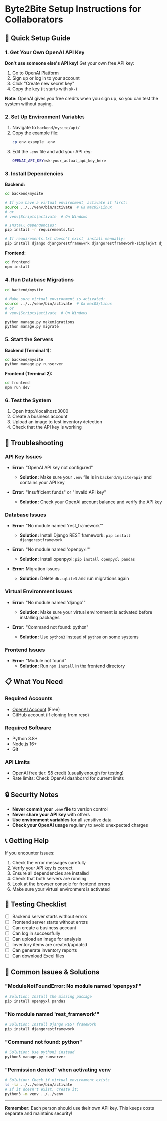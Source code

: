 # Byte2Bite Setup Instructions for Collaborators

## 🚀 Quick Setup Guide

### 1. Get Your Own OpenAI API Key

**Don't use someone else's API key!** Get your own free API key:

1. Go to [OpenAI Platform](https://platform.openai.com/api-keys)
2. Sign up or log in to your account
3. Click "Create new secret key"
4. Copy the key (it starts with `sk-`)

**Note:** OpenAI gives you free credits when you sign up, so you can test the system without paying.

### 2. Set Up Environment Variables

1. Navigate to `backend/mysite/api/`
2. Copy the example file:
   ```bash
   cp env.example .env
   ```
3. Edit the `.env` file and add your API key:
   ```bash
   OPENAI_API_KEY=sk-your_actual_api_key_here
   ```

### 3. Install Dependencies

**Backend:**

```bash
cd backend/mysite

# If you have a virtual environment, activate it first:
source ../../venv/bin/activate  # On macOS/Linux
# or
# venv\Scripts\activate  # On Windows

# Install dependencies:
pip install -r requirements.txt

# If requirements.txt doesn't exist, install manually:
pip install django djangorestframework djangorestframework-simplejwt django-cors-headers python-dotenv requests openpyxl pandas
```

**Frontend:**

```bash
cd frontend
npm install
```

### 4. Run Database Migrations

```bash
cd backend/mysite

# Make sure virtual environment is activated:
source ../../venv/bin/activate  # On macOS/Linux
# or
# venv\Scripts\activate  # On Windows

python manage.py makemigrations
python manage.py migrate
```

### 5. Start the Servers

**Backend (Terminal 1):**

```bash
cd backend/mysite
python manage.py runserver
```

**Frontend (Terminal 2):**

```bash
cd frontend
npm run dev
```

### 6. Test the System

1. Open http://localhost:3000
2. Create a business account
3. Upload an image to test inventory detection
4. Check that the API key is working

## 🔧 Troubleshooting

### API Key Issues

- **Error:** "OpenAI API key not configured"

  - **Solution:** Make sure your `.env` file is in `backend/mysite/api/` and contains your API key

- **Error:** "Insufficient funds" or "Invalid API key"
  - **Solution:** Check your OpenAI account balance and verify the API key

### Database Issues

- **Error:** "No module named 'rest_framework'"

  - **Solution:** Install Django REST framework: `pip install djangorestframework`

- **Error:** "No module named 'openpyxl'"

  - **Solution:** Install openpyxl: `pip install openpyxl pandas`

- **Error:** Migration issues
  - **Solution:** Delete `db.sqlite3` and run migrations again

### Virtual Environment Issues

- **Error:** "No module named 'django'"

  - **Solution:** Make sure your virtual environment is activated before installing packages

- **Error:** "Command not found: python"
  - **Solution:** Use `python3` instead of `python` on some systems

### Frontend Issues

- **Error:** "Module not found"
  - **Solution:** Run `npm install` in the frontend directory

## 📋 What You Need

### Required Accounts

- [OpenAI Account](https://platform.openai.com/signup) (Free)
- GitHub account (if cloning from repo)

### Required Software

- Python 3.8+
- Node.js 16+
- Git

### API Limits

- OpenAI free tier: $5 credit (usually enough for testing)
- Rate limits: Check OpenAI dashboard for current limits

## 🔒 Security Notes

- **Never commit your `.env` file** to version control
- **Never share your API key** with others
- **Use environment variables** for all sensitive data
- **Check your OpenAI usage** regularly to avoid unexpected charges

## 📞 Getting Help

If you encounter issues:

1. Check the error messages carefully
2. Verify your API key is correct
3. Ensure all dependencies are installed
4. Check that both servers are running
5. Look at the browser console for frontend errors
6. Make sure your virtual environment is activated

## 🎯 Testing Checklist

- [ ] Backend server starts without errors
- [ ] Frontend server starts without errors
- [ ] Can create a business account
- [ ] Can log in successfully
- [ ] Can upload an image for analysis
- [ ] Inventory items are created/updated
- [ ] Can generate inventory reports
- [ ] Can download Excel files

## 🐛 Common Issues & Solutions

### "ModuleNotFoundError: No module named 'openpyxl'"

```bash
# Solution: Install the missing package
pip install openpyxl pandas
```

### "No module named 'rest_framework'"

```bash
# Solution: Install Django REST framework
pip install djangorestframework
```

### "Command not found: python"

```bash
# Solution: Use python3 instead
python3 manage.py runserver
```

### "Permission denied" when activating venv

```bash
# Solution: Check if virtual environment exists
ls -la ../../venv/bin/activate
# If it doesn't exist, create it:
python3 -m venv ../../venv
```

---

**Remember:** Each person should use their own API key. This keeps costs separate and maintains security!

